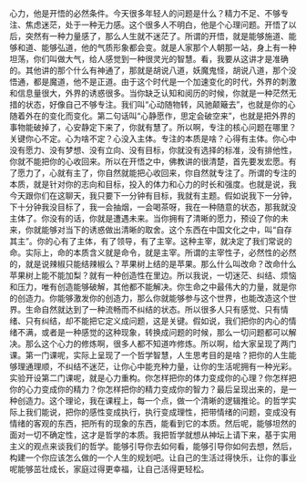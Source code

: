 心力，他是开悟的必然条件。今天很多年轻人的问题是什么？精力不足、不够专注、焦虑迷茫，处于一种无力感。这个很多人不明白，他是个心理问题。开悟了以后，突然有一种力量感了，那么人生就不迷茫了。所谓的开悟，就是能够施道、能够和道、能够弘道，他的气质形象都会变。就是人家那个人朝那一站，身上有一种坦荡，你们叫做大气，给人感觉到一种很灵光的智慧。看，我要从这讲才是准确的。其他讲的那个什么有神通了，那就是胡说八道，妖魔鬼怪，胡说八道，那个没悟通，都是魔道，他不是正道。由于这个时代是一个加速变化的时代，外界的刺激和信息量很大，外界的诱惑很多。当你缺乏认知和阅历的时候，你就是一种茫然无措的状态，好像自己不够专注。我们叫“心动随物转，风驰颠簸去”，也就是你的心随着外在的变化而变化。第二句话叫“心静愿作，思定会破空来”，也就是把外界的事物能破掉了，心安静定下来了，你就有慧了。所以啊，专注的核心问题在哪里？关键你心不定。心为啥不定？心没入主体。专注的本质是啥？心得有主体。你心中没有愿力、没有梦想、没有立向、没有目标，你就没有选择的标准，没有排他性，你就不能把你的心收回来。所以在开悟之中，佛教讲的很清楚，首先要发宏愿。有了愿力了，心就有主了，你自然就能把心收回来，你自然就专注了。所谓的专注的本质，就是针对你的志向和目标，投入的体力和心力的时长和强度。也就是说，我今天跟你们在这聊天，我只要下一分钟有目标，我就有主题。假如说我下一分钟，下十分钟我没目标了，我一会抽烟，一会喝茶呀，我在一种随意的状态，那我就没主体了。你没有的话，你就是遭遇未来。当你拥有了清晰的愿力，预设了你的未来，你就能够对当下的诱惑做出清晰的取舍。这个东西在中国文化之中，叫“自存其主”。你的心有了主体，有了领导，有了主宰。这种主宰，就决定了我们常说的命。实际上，命的本质含义就是命令，就是主宰。所谓的主宰性子，必然性的必然的，就是说辣椒只能结辣椒么？苹果树上结的是苹果。那么什么叫改命？改命什么苹果树上能不能加梨？就有一种创造性在里边。所以我说，一切迷茫、纠结、烦恼和压力，唯有创造能够破解，其他都不能解决。你生命之中最伟大的力量，就是你的创造力。你能够激发你的创造力，那么你就能够参与这个世界，也能改造这个世界。生命自然就达到了一种流畅而不纠结的状态。所以很多人只有感觉、只有情绪、只有纠结，却不能把它定义成问题，这是关键。假如说，我们把你的内心的情绪不满，或者是一种感觉的这种现象，转换成问题的时候，那么一切问题都可以解决。那么这个心力的修炼啊，很多人都不知道咋修炼。所以啊，给大家呈现了两门课。第一门课呢，实际上呈现了一个哲学智慧，人生思考目的是啥？把你的人生能够理通理顺，不纠结不迷茫，让你心中能充种力量，让你的生活呢拥有一种光彩。实验开设第二门课呢，就是心力重构。你怎样把你的体力变成你的心理？你怎样把你的心力变成你的精力？你怎样把你的精力变成你的智力？最后呈现出来的，是一种创造力。这个理论，我在课程上，每一个点，做一个清晰的逻辑推论。的哲学实际上我们能说，把你的感性变成执行，执行变成理性，把带情绪的问题，变成没有情绪的客观的东西，把所有的现象的东西，能看到它的本质。然后呢，能够坦然的面对一切不确定性，这才是哲学的本质。我把哲学就想从神坛上请下来，基于实用主义的观点来谈我们的哲学。能够引导你去如何看，能够引导你如何去想，然后，构建一个你应该怎么做的一个人生的规划吧。让自己的生活过得快乐，让你的事业呢能够茁壮成长，家庭过得更幸福，让自己活得更轻松。